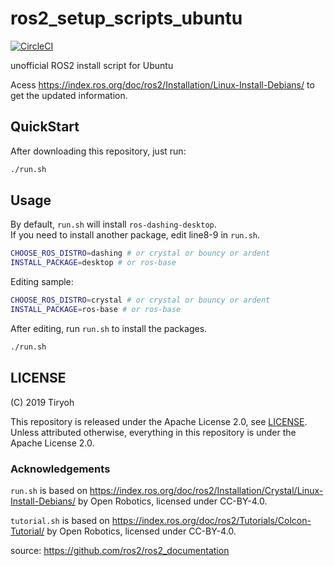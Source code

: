 # ros2_setup_scripts_ubuntu

[![CircleCI](https://circleci.com/gh/Tiryoh/ros2_setup_scripts_ubuntu.svg?style=svg)](https://circleci.com/gh/Tiryoh/ros2_setup_scripts_ubuntu)

unofficial ROS2 install script for Ubuntu

Acess https://index.ros.org/doc/ros2/Installation/Linux-Install-Debians/ to get the updated information.

## QuickStart

After downloading this repository, just run:

```sh
./run.sh
```

## Usage

By default, `run.sh` will install `ros-dashing-desktop`.   
If you need to install another package, edit line8-9 in `run.sh`.

```sh
CHOOSE_ROS_DISTRO=dashing # or crystal or bouncy or ardent
INSTALL_PACKAGE=desktop # or ros-base
```

Editing sample:
```sh
CHOOSE_ROS_DISTRO=crystal # or crystal or bouncy or ardent
INSTALL_PACKAGE=ros-base # or ros-base
```

After editing, run `run.sh` to install the packages.
```sh
./run.sh
```

## LICENSE

(C) 2019 Tiryoh

This repository is released under the Apache License 2.0, see [LICENSE](./LICENSE).  
Unless attributed otherwise, everything in this repository is under the Apache License 2.0.

### Acknowledgements

`run.sh` is based on https://index.ros.org/doc/ros2/Installation/Crystal/Linux-Install-Debians/
by Open Robotics, licensed under CC-BY-4.0.  

`tutorial.sh` is based on https://index.ros.org/doc/ros2/Tutorials/Colcon-Tutorial/
by Open Robotics, licensed under CC-BY-4.0.  

source: https://github.com/ros2/ros2_documentation
